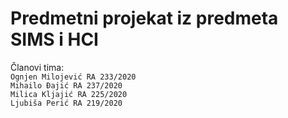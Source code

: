 # Predmetni projekat iz predmeta SIMS i HCI

Članovi tima:\
`Ognjen Milojević RA 233/2020`\
`Mihailo Đajić RA 237/2020`\
`Milica Kljajić RA 225/2020`\
`Ljubiša Perić RA 219/2020`
